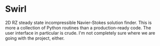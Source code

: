 # Swirl
2D RZ steady state incompressible Navier-Stokes solution finder.
This is more a collection of Python routines than a production-ready code.  The user interface in particular is crude.  I'm not completely sure where we are going with the project, either.
